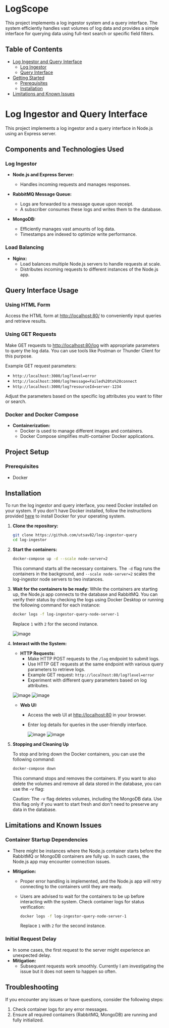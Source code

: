 # LogScope

This project implements a log ingestor system and a query interface. The system efficiently handles vast volumes of log data and provides a simple interface for querying data using full-text search or specific field filters.

## Table of Contents

- [Log Ingestor and Query Interface](#log-ingestor-and-query-interface)
  - [Log Ingestor](#log-ingestor)
  - [Query Interface](#query-interface)
- [Getting Started](#project-setup)
  - [Prerequisites](#prerequisites)
  - [Installation](#installation)
- [Limitations and Known Issues](#limitations-and-known-issues)

# Log Ingestor and Query Interface

This project implements a log ingestor and a query interface in Node.js using an Express server.

## Components and Technologies Used

### Log Ingestor

- **Node.js and Express Server:**
  - Handles incoming requests and manages responses.

- **RabbitMQ Message Queue:**

  - Logs are forwarded to a message queue upon receipt.
  - A subscriber consumes these logs and writes them to the database.

- **MongoDB:**
  - Efficiently manages vast amounts of log data.
  - Timestamps are indexed to optimize write performance.

### Load Balancing

- **Nginx:**
  - Load balances multiple Node.js servers to handle requests at scale.
  - Distributes incoming requests to different instances of the Node.js app.

## Query Interface Usage

### Using HTML Form

Access the HTML form at [http://localhost:80/](http://localhost:3000/) to conveniently input queries and retrieve results.

### Using GET Requests

Make GET requests to [http://localhost:80/log](http://localhost:3000/log) with appropriate parameters to query the log data. You can use tools like Postman or Thunder Client for this purpose.

Example GET request parameters:

- `http://localhost:3000/log?level=error`
- `http://localhost:3000/log?message=Failed%20to%20connect`
- `http://localhost:3000/log?resourceId=server-1234`

Adjust the parameters based on the specific log attributes you want to filter or search.

### Docker and Docker Compose

- **Containerization:**
  - Docker is used to manage different images and containers.
  - Docker Compose simplifies multi-container Docker applications.

## Project Setup

### Prerequisites

- Docker

## Installation

To run the log ingestor and query interface, you need Docker installed on your system. If you don't have Docker installed, follow the instructions provided [here](https://docs.docker.com/get-docker/) to install Docker for your operating system.

1. **Clone the repository:**

   ```bash
   git clone https://github.com/utsav82/log-ingestor-query
   cd log-ingestor
   ```

2. **Start the containers:**

   ```bash
   docker-compose up -d --scale node-server=2
   ```

   This command starts all the necessary containers. The `-d` flag runs the containers in the background, and `--scale node-server=2` scales the log-ingestor node servers to two instances.

3. **Wait for the containers to be ready:**
   While the containers are starting up, the Node.js app connects to the database and RabbitMQ. You can verify their status by checking the logs using Docker Desktop or running the following command for each instance:

   ```bash
   docker logs -f log-ingestor-query-node-server-1
   ```

   Replace `1` with `2` for the second instance.

   ![image](public/terminal.png)

4. **Interact with the System:**

   - **HTTP Requests:**
     - Make HTTP POST requests to the `/log` endpoint to submit logs.
     - Use HTTP GET requests at the same endpoint with various query parameters to retrieve logs.
     - Example GET request: `http://localhost:80/log?level=error`
     - Experiment with different query parameters based on log attributes.

   ![image](public/post.png)
   ![image](public/get.png)

   - **Web UI:**

     - Access the web UI at [http://localhost:80](http://localhost:80) in your browser.
     - Enter log details for queries in the user-friendly interface.

       ![image](public/browser.png)
       ![image](public/browser2.png)

5. **Stopping and Cleaning Up**

   To stop and bring down the Docker containers, you can use the following command:

   ```bash
   docker-compose down
   ```

   This command stops and removes the containers. If you want to also delete the volumes and remove all data stored in the database, you can use the -v flag:

   Caution: The -v flag deletes volumes, including the MongoDB data. Use this flag only if you want to start fresh and don't need to preserve any data in the database.

## Limitations and Known Issues

### Container Startup Dependencies

- There might be instances where the Node.js container starts before the RabbitMQ or MongoDB containers are fully up. In such cases, the Node.js app may encounter connection issues.

- **Mitigation:**

  - Proper error handling is implemented, and the Node.js app will retry connecting to the containers until they are ready.
  - Users are advised to wait for the containers to be up before interacting with the system. Check container logs for status verification:

    ```bash
    docker logs -f log-ingestor-query-node-server-1
    ```

    Replace `1` with `2` for the second instance.

### Initial Request Delay

- In some cases, the first request to the server might experience an unexpected delay.
- **Mitigation:**
  - Subsequent requests work smoothly. Currently I am investigating the issue but it does not seem to happen so often.

## Troubleshooting

If you encounter any issues or have questions, consider the following steps:

1. Check container logs for any error messages.
2. Ensure all required containers (RabbitMQ, MongoDB) are running and fully initialized.

